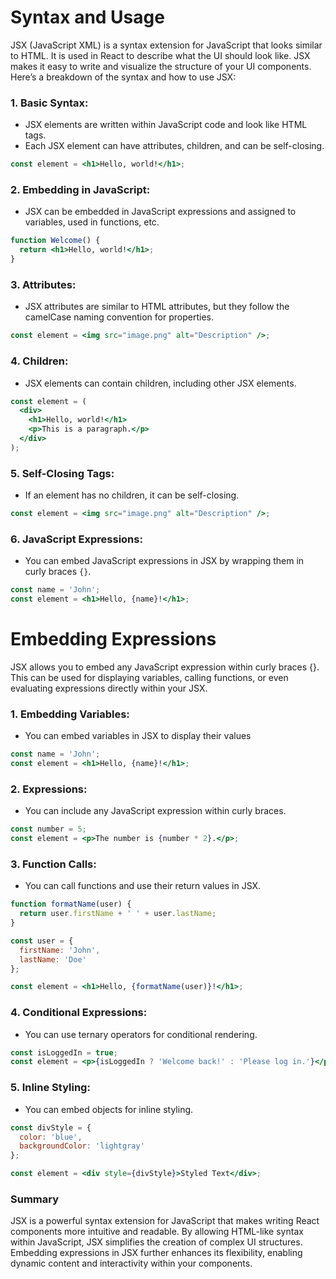 <h1>Syntax and Usage</h1>

JSX (JavaScript XML) is a syntax extension for JavaScript that looks similar to HTML. It is used in React to describe what the UI should look like. JSX makes it easy to write and visualize the structure of your UI components. Here’s a breakdown of the syntax and how to use JSX:

<h3>1. Basic Syntax:</h3>

- JSX elements are written within JavaScript code and look like HTML tags.
- Each JSX element can have attributes, children, and can be self-closing.

```jsx
const element = <h1>Hello, world!</h1>;
```

<h3>2. Embedding in JavaScript:</h3>

- JSX can be embedded in JavaScript expressions and assigned to variables, used in functions, etc.

```jsx
function Welcome() {
  return <h1>Hello, world!</h1>;
}
```

<h3>3. Attributes:</h3>

- JSX attributes are similar to HTML attributes, but they follow the camelCase naming convention for properties.

```jsx
const element = <img src="image.png" alt="Description" />;
```

<h3>4. Children:</h3>

- JSX elements can contain children, including other JSX elements.

```jsx
const element = (
  <div>
    <h1>Hello, world!</h1>
    <p>This is a paragraph.</p>
  </div>
);
```

<h3>5. Self-Closing Tags:</h3>

- If an element has no children, it can be self-closing.

```jsx
const element = <img src="image.png" alt="Description" />;
```

<h3>6. JavaScript Expressions:</h3>

- You can embed JavaScript expressions in JSX by wrapping them in curly braces `{}`.

```jsx
const name = 'John';
const element = <h1>Hello, {name}!</h1>;
```

<h1>Embedding Expressions</h1>

JSX allows you to embed any JavaScript expression within curly braces {}. This can be used for displaying variables, calling functions, or even evaluating expressions directly within your JSX.

<h3>1. Embedding Variables:</h3>

- You can embed variables in JSX to display their values

```jsx
const name = 'John';
const element = <h1>Hello, {name}!</h1>;
```

<h3>2. Expressions:</h3>

- You can include any JavaScript expression within curly braces.

```jsx
const number = 5;
const element = <p>The number is {number * 2}.</p>;
```

<h3>3. Function Calls:</h3>

- You can call functions and use their return values in JSX.

```jsx
function formatName(user) {
  return user.firstName + ' ' + user.lastName;
}

const user = {
  firstName: 'John',
  lastName: 'Doe'
};

const element = <h1>Hello, {formatName(user)}!</h1>;
```

<h3>4. Conditional Expressions:</h3>

- You can use ternary operators for conditional rendering.

```jsx
const isLoggedIn = true;
const element = <p>{isLoggedIn ? 'Welcome back!' : 'Please log in.'}</p>;
```

<h3>5. Inline Styling:</h3>

- You can embed objects for inline styling.

```jsx
const divStyle = {
  color: 'blue',
  backgroundColor: 'lightgray'
};

const element = <div style={divStyle}>Styled Text</div>;
```

<h3>Summary</h3>

JSX is a powerful syntax extension for JavaScript that makes writing React components more intuitive and readable. By allowing HTML-like syntax within JavaScript, JSX simplifies the creation of complex UI structures. Embedding expressions in JSX further enhances its flexibility, enabling dynamic content and interactivity within your components.
